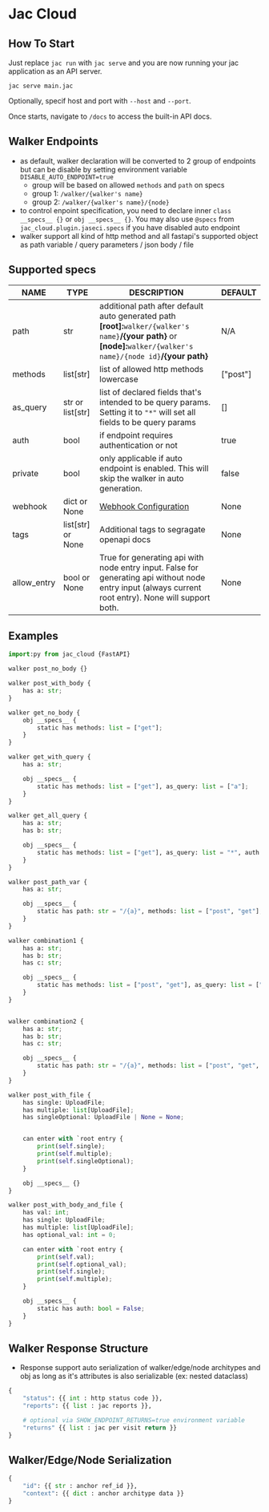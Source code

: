 # Jac Cloud

## **How To Start**
Just replace `jac run` with `jac serve` and you are now running your jac application as an API server.


`jac serve main.jac`

Optionally, specif host and port with `--host` and `--port`.

Once starts, navigate to `/docs` to access the built-in API docs.


## **Walker Endpoints**
- as default, walker declaration will be converted to 2 group of endpoints but can be disable by setting environment variable `DISABLE_AUTO_ENDPOINT=true`
    - group will be based on allowed `methods` and `path` on specs
    - group 1: `/walker/{walker's name}`
    - group 2: `/walker/{walker's name}/{node}`
- to control enpoint specification, you need to declare inner `class __specs__ {}` or `obj __specs__ {}`. You may also use `@specs` from `jac_cloud.plugin.jaseci.specs` if you have disabled auto endpoint
- walker support all kind of http method and all fastapi's supported object as path variable / query parameters / json body / file

## **Supported specs**
| **NAME**  | **TYPE**  | **DESCRIPTION**   | **DEFAULT**   |
|-----------|-----------|-------------------|---------------|
| path      | str       | additional path after default auto generated path **[root]:**`walker/{walker's name}`**/{your path}** or **[node]:**`walker/{walker's name}/{node id}`**/{your path}** | N/A |
| methods   | list[str] | list of allowed http methods lowercase | ["post"] |
| as_query  | str or list[str] | list of declared fields that's intended to be query params. Setting it to `"*"` will set all fields to be query params | [] |
| auth      | bool      | if endpoint requires authentication or not | true
| private   | bool      | only applicable if auto endpoint is enabled. This will skip the walker in auto generation. | false
| webhook   | dict or None | [Webhook Configuration](./jac_cloud_webhook.md) | None
| tags      | list[str] or None | Additional tags to segragate openapi docs | None
| allow_entry | bool or None | True for generating api with node entry input. False for generating api without node entry input (always current root entry). None will support both. | None

## **Examples**
```python
import:py from jac_cloud {FastAPI}

walker post_no_body {}

walker post_with_body {
    has a: str;
}

walker get_no_body {
    obj __specs__ {
        static has methods: list = ["get"];
    }
}

walker get_with_query {
    has a: str;

    obj __specs__ {
        static has methods: list = ["get"], as_query: list = ["a"];
    }
}

walker get_all_query {
    has a: str;
    has b: str;

    obj __specs__ {
        static has methods: list = ["get"], as_query: list = "*", auth: bool = False;
    }
}

walker post_path_var {
    has a: str;

    obj __specs__ {
        static has path: str = "/{a}", methods: list = ["post", "get"];
    }
}

walker combination1 {
    has a: str;
    has b: str;
    has c: str;

    obj __specs__ {
        static has methods: list = ["post", "get"], as_query: list = ["a", "b"];
    }
}


walker combination2 {
    has a: str;
    has b: str;
    has c: str;

    obj __specs__ {
        static has path: str = "/{a}", methods: list = ["post", "get", "put", "patch", "delete", "head", "trace", "options"], as_query: list = ["b"];
    }
}

walker post_with_file {
    has single: UploadFile;
    has multiple: list[UploadFile];
    has singleOptional: UploadFile | None = None;


    can enter with `root entry {
        print(self.single);
        print(self.multiple);
        print(self.singleOptional);
    }

    obj __specs__ {}
}

walker post_with_body_and_file {
    has val: int;
    has single: UploadFile;
    has multiple: list[UploadFile];
    has optional_val: int = 0;

    can enter with `root entry {
        print(self.val);
        print(self.optional_val);
        print(self.single);
        print(self.multiple);
    }

    obj __specs__ {
        static has auth: bool = False;
    }
}
```

## **Walker Response Structure**
- Response support auto serialization of walker/edge/node architypes and obj as long as it's attributes is also serializable (ex: nested dataclass)

```python
{
    "status": {{ int : http status code }},
    "reports": {{ list : jac reports }},

    # optional via SHOW_ENDPOINT_RETURNS=true environment variable
    "returns" {{ list : jac per visit return }}
}
```

## **Walker/Edge/Node Serialization**
```python
{
    "id": {{ str : anchor ref_id }},
    "context": {{ dict : anchor architype data }}
}
```